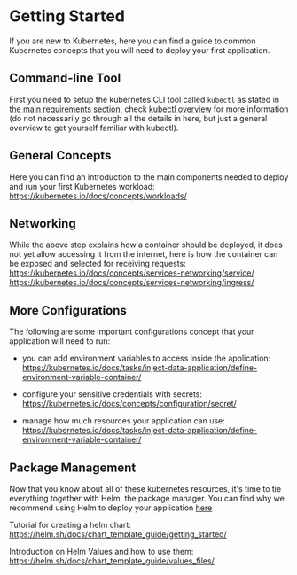 # Getting Started

If you are new to Kubernetes, here you can find a guide to common Kubernetes concepts that you will need to deploy your first application.

## Command-line Tool

First you need to setup the kubernetes CLI tool called `kubectl` as stated in [the main requirements section](README.md#requirements), check [kubectl overview](https://kubernetes.io/docs/reference/kubectl/overview/
) for more information (do not necessarily go through all the details in here, but just a general overview to get yourself familiar with kubectl).

## General Concepts

Here you can find an introduction to the main components needed to deploy and run your first Kubernetes workload: https://kubernetes.io/docs/concepts/workloads/

## Networking

While the above step explains how a container should be deployed, it does not yet allow accessing it from the internet, here is how the container can be exposed and selected for receiving requests:
https://kubernetes.io/docs/concepts/services-networking/service/
https://kubernetes.io/docs/concepts/services-networking/ingress/

## More Configurations

The following are some important configurations concept that your application will need to run:

- you can add environment variables to access inside the application: https://kubernetes.io/docs/tasks/inject-data-application/define-environment-variable-container/

- configure your sensitive credentials with secrets: https://kubernetes.io/docs/concepts/configuration/secret/  

- manage how much resources your application can use: https://kubernetes.io/docs/tasks/inject-data-application/define-environment-variable-container/

## Package Management

Now that you know about all of these kubernetes resources, it's time to tie everything together with Helm, the package manager.
You can find why we recommend using Helm to deploy your application [here](README.md#deploying-applications--services-on-kubernetes-the-helm-package-manager)

Tutorial for creating a helm chart: https://helm.sh/docs/chart_template_guide/getting_started/

Introduction on Helm Values and how to use them: https://helm.sh/docs/chart_template_guide/values_files/
